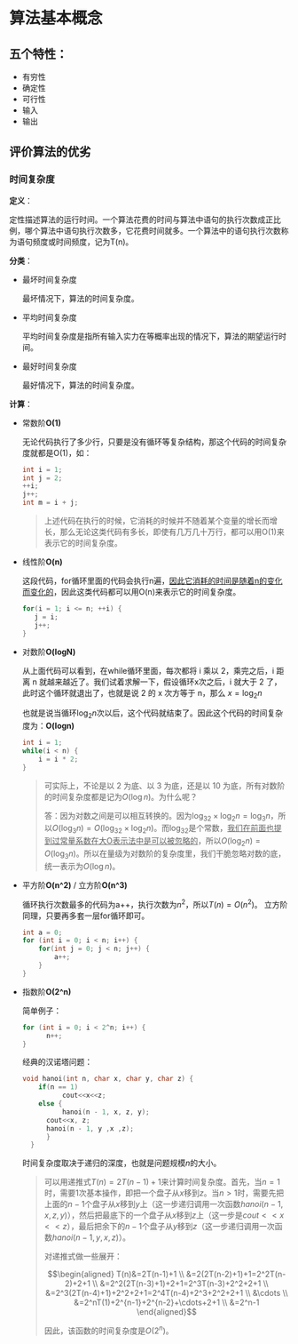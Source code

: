 # 算法基本概念

## 五个特性：

* 有穷性
* 确定性
* 可行性
* 输入
* 输出

## 评价算法的优劣

### 时间复杂度

**定义**：

定性描述算法的运行时间。一个算法花费的时间与算法中语句的执行次数成正比例，哪个算法中语句执行次数多，它花费时间就多。一个算法中的语句执行次数称为语句频度或时间频度，记为T(n)。

**分类**：

* 最坏时间复杂度

  最坏情况下，算法的时间复杂度。

* 平均时间复杂度

  平均时间复杂度是指所有输入实力在等概率出现的情况下，算法的期望运行时间。

* 最好时间复杂度

  最好情况下，算法的时间复杂度。

**计算**：

* 常数阶**O(1)**

  无论代码执行了多少行，只要是没有循环等复杂结构，那这个代码的时间复杂度就都是O(1)，如：

  ```c
  int i = 1;
  int j = 2;
  ++i;
  j++;
  int m = i + j;
  ```

  > 上述代码在执行的时候，它消耗的时候并不随着某个变量的增长而增长，那么无论这类代码有多长，即使有几万几十万行，都可以用O(1)来表示它的时间复杂度。

* 线性阶**O(n)**

  这段代码，for循环里面的代码会执行n遍，<u>因此它消耗的时间是随着n的变化而变化的</u>，因此这类代码都可以用O(n)来表示它的时间复杂度。
  
  ```c
  for(i = 1; i <= n; ++i) {
     j = i;
     j++;
  }
  ```

* 对数阶**O(logN)** 
  
  从上面代码可以看到，在while循环里面，每次都将 i 乘以 2，乘完之后，i 距离 n 就越来越近了。我们试着求解一下，假设循环x次之后，i 就大于 2 了，此时这个循环就退出了，也就是说 2 的 x 次方等于 n，那么 $x = \log_2n$
  
  也就是说当循环$\log_2n$次以后，这个代码就结束了。因此这个代码的时间复杂度为：**O(logn)**
  
  ```c
  int i = 1;
  while(i < n) {
      i = i * 2;
  }
  ```
  
  > 可实际上，不论是以 2 为底、以 3 为底，还是以 10 为底，所有对数阶的时间复杂度都是记为$O(\log n)$。为什么呢？ 
  >
  > 答：因为对数之间是可以相互转换的。因为$\log_32\times \log_2n = \log_3n$，所以$O(\log_3n)=O(\log_32\times\log_2n)$。而$\log_32$是个常数，<u>我们在前面也提到过常量系数在大O表示法中是可以被忽略的</u>，所以$O(\log_2n)=O(\log_3n)$。所以在量级为对数阶的复杂度里，我们干脆忽略对数的底，统一表示为$O(\log n)$。


* 平方阶**O(n^2)** / 立方阶**O(n^3)**

  循环执行次数最多的代码为a++，执行次数为$n^2$，所以$T(n)=O(n^2)$。 立方阶同理，只要再多套一层for循环即可。

  ```c
  int a = 0;
  for (int i = 0; i < n; i++) {
      for(int j = 0; j < n; j++) {
          a++;  
      }
  }
  
  ```

* 指数阶**O(2^n)**

  简单例子：

  ```c
  for (int i = 0; i < 2^n; i++) {
    	n++;
  }
  ```

  经典的汉诺塔问题：

  ```c
  void hanoi(int n, char x, char y, char z) { 
      if(n == 1)
    		cout<<x<<z; 
      else {
    		hanoi(n - 1, x, z, y); 
        cout<<x, z; 
        hanoi(n - 1, y ,x ,z);
    	} 
    }
  ```
	时间复杂度取决于递归的深度，也就是问题规模$n$的大小。
	> 可以用递推式$T(n)=2T(n-1)+1$来计算时间复杂度。首先，当$n=1$时，需要1次基本操作，即把一个盘子从$x$移到$z$。当$n>1$时，需要先把上面的$n-1$个盘子从$x$移到$y$上（这一步递归调用一次函数$hanoi(n-1,x,z,y)$），然后把最底下的一个盘子从$x$移到$z$上（这一步是$cout<<x<<z$），最后把余下的$n-1$个盘子从$y$移到$z$（这一步递归调用一次函数$hanoi(n-1,y,x,z)$）。
  >
  > 对递推式做一些展开：
  >
  > $$\begin{aligned} T(n)&=2T(n-1)+1 \\ &=2(2T(n-2)+1)+1=2^2T(n-2)+2+1 \\ &=2^2(2T(n-3)+1)+2+1=2^3T(n-3)+2^2+2+1 \\ &=2^3(2T(n-4)+1)+2^2+2+1=2^4T(n-4)+2^3+2^2+2+1 \\ &\cdots \\ &=2^nT(1)+2^{n-1}+2^{n-2}+\cdots+2+1 \\ &=2^n-1 \end{aligned}$$
  >
  > 因此，该函数的时间复杂度是$O(2^n)$。
  

